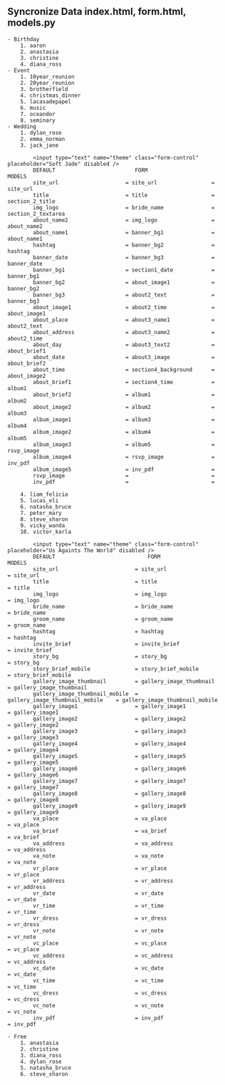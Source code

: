 ## Syncronize Data index.html, form.html, models.py
	- Birthday
		1. aaron			 
		2. anastasia		 
		3. christine		 
		4. diana_ross		 
	- Event
		1. 10year_reunion	 
		2. 20year_reunion	 
		3. brotherfield		 
		4. christmas_dinner	 
		5. lacasadepapel	 
		6. music			 
		7. oceandor			 
		8. seminary			 
	- Wedding
		1. dylan_rose		 
		2. emma_norman		 
		3. jack_jane

            <input type="text" name="theme" class="form-control" placeholder="Soft Jade" disabled />
            DEFAULT                         FORM                        MODELS                  
            site_url                     = site_url                 = site_url
            title                        = title                    = section_2_title
            img_logo                     = bride_name               = section_2_textarea
            about_name2                  = img_logo                 = about_name2
            about_name1                  = banner_bg1               = about_name1
            hashtag                      = banner_bg2               = hashtag
            banner_date                  = banner_bg3               = banner_date
            banner_bg1                   = section1_date            = banner_bg1
            banner_bg2                   = about_image1             = banner_bg2 
            banner_bg3                   = about2_text              = banner_bg3 
            about_image1                 = about2_time              = about_image1 
            about_place                  = about3_name1             = about2_text 
            about_address                = about3_name2             = about2_time 
            about_day                    = about3_text2             = about_brief1 
            about_date                   = about3_image             = about_brief2 
            about_time				     = section4_background      = about_image2 
            about_brief1				 = section4_time            = album1 
            about_brief2                 = album1                   = album2
            about_image2                 = album2                   = album3
            album_image1                 = album3                   = album4
            album_image2                 = album4                   = album5
            album_image3                 = album5                   = rsvp_image
            album_image4                 = rsvp_image               = inv_pdf
            album_image5                 = inv_pdf                  =  
            rsvp_image                   =                          = 
            inv_pdf                      =                          = 

		4. liam_felicia		 
		5. lucas_eli		 
		6. natasha_bruce	 
		7. peter_mary		 
		8. steve_sharon		 
		9. vicky_wanda		 
		10. victor_karla

            <input type="text" name="theme" class="form-control" placeholder="Us Againts The World" disabled />
            DEFAULT                             FORM                                MODELS                  
            site_url                        = site_url                          = site_url
            title                           = title                             = title
            img_logo                        = img_logo                          = img_logo
            bride_name                      = bride_name                        = bride_name
            groom_name                      = groom_name                        = groom_name
            hashtag                         = hashtag                           = hashtag
            invite_brief                    = invite_brief                      = invite_brief
            story_bg                        = story_bg                          = story_bg
            story_brief_mobile              = story_brief_mobile                = story_brief_mobile 
            gallery_image_thumbnail         = gallery_image_thumbnail           = gallery_image_thumbnail 
            gallery_image_thumbnail_mobile  = gallery_image_thumbnail_mobile    = gallery_image_thumbnail_mobile 
            gallery_image1                  = gallery_image1                    = gallery_image1 
            gallery_image2                  = gallery_image2                    = gallery_image2 
            gallery_image3                  = gallery_image3                    = gallery_image3 
            gallery_image4                  = gallery_image4                    = gallery_image4 
            gallery_image5				    = gallery_image5                    = gallery_image5 
            gallery_image6				    = gallery_image6                    = gallery_image6 
            gallery_image7                  = gallery_image7                    = gallery_image7
            gallery_image8                  = gallery_image8                    = gallery_image8
            gallery_image9                  = gallery_image9                    = gallery_image9
            va_place                        = va_place                          = va_place
            va_brief                        = va_brief                          = va_brief
            va_address                      = va_address                        = va_address
            va_note                         = va_note                           = va_note
            vr_place                        = vr_place                          = vr_place
            vr_address                      = vr_address                        = vr_address
		    vr_date                         = vr_date                           = vr_date
			vr_time                         = vr_time                           = vr_time
			vr_dress                        = vr_dress                          = vr_dress
			vr_note                         = vr_note                           = vr_note
			vc_place                        = vc_place                          = vc_place
			vc_address                      = vc_address                        = vc_address
			vc_date                         = vc_date                           = vc_date
			vc_time                         = vc_time                           = vc_time
			vc_dress                        = vc_dress                          = vc_dress
			vc_note                         = vc_note                           = vc_note
			inv_pdf                         = inv_pdf                           = inv_pdf
            
	- Free
		1. anastasia		 
		2. christine		 
		3. diana_ross		 
		4. dylan_rose		 
		5. natasha_bruce	 
		6. steve_sharon		 